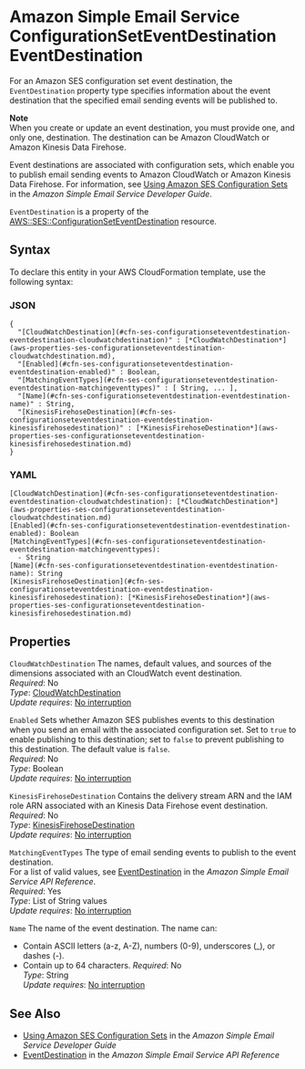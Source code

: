 # Amazon Simple Email Service ConfigurationSetEventDestination EventDestination<a name="aws-properties-ses-configurationseteventdestination-eventdestination"></a>

<a name="aws-properties-ses-configurationseteventdestination-eventdestination-description"></a>For an Amazon SES configuration set event destination, the `EventDestination` property type specifies information about the event destination that the specified email sending events will be published to\.

**Note**  
When you create or update an event destination, you must provide one, and only one, destination\. The destination can be Amazon CloudWatch or Amazon Kinesis Data Firehose\.

Event destinations are associated with configuration sets, which enable you to publish email sending events to Amazon CloudWatch or Amazon Kinesis Data Firehose\. For information, see [Using Amazon SES Configuration Sets](url-ses-dev;using-configuration-sets.html) in the *Amazon Simple Email Service Developer Guide*\.

<a name="aws-properties-ses-configurationseteventdestination-eventdestination-inheritance"></a> `EventDestination` is a property of the [AWS::SES::ConfigurationSetEventDestination](aws-resource-ses-configurationseteventdestination.md) resource\.

## Syntax<a name="aws-properties-ses-configurationseteventdestination-eventdestination-syntax"></a>

To declare this entity in your AWS CloudFormation template, use the following syntax:

### JSON<a name="aws-properties-ses-configurationseteventdestination-eventdestination-syntax.json"></a>

```
{
  "[CloudWatchDestination](#cfn-ses-configurationseteventdestination-eventdestination-cloudwatchdestination)" : [*CloudWatchDestination*](aws-properties-ses-configurationseteventdestination-cloudwatchdestination.md),
  "[Enabled](#cfn-ses-configurationseteventdestination-eventdestination-enabled)" : Boolean,
  "[MatchingEventTypes](#cfn-ses-configurationseteventdestination-eventdestination-matchingeventtypes)" : [ String, ... ],
  "[Name](#cfn-ses-configurationseteventdestination-eventdestination-name)" : String,
  "[KinesisFirehoseDestination](#cfn-ses-configurationseteventdestination-eventdestination-kinesisfirehosedestination)" : [*KinesisFirehoseDestination*](aws-properties-ses-configurationseteventdestination-kinesisfirehosedestination.md)
}
```

### YAML<a name="aws-properties-ses-configurationseteventdestination-eventdestination-syntax.yaml"></a>

```
[CloudWatchDestination](#cfn-ses-configurationseteventdestination-eventdestination-cloudwatchdestination): [*CloudWatchDestination*](aws-properties-ses-configurationseteventdestination-cloudwatchdestination.md)
[Enabled](#cfn-ses-configurationseteventdestination-eventdestination-enabled): Boolean
[MatchingEventTypes](#cfn-ses-configurationseteventdestination-eventdestination-matchingeventtypes): 
  - String
[Name](#cfn-ses-configurationseteventdestination-eventdestination-name): String
[KinesisFirehoseDestination](#cfn-ses-configurationseteventdestination-eventdestination-kinesisfirehosedestination): [*KinesisFirehoseDestination*](aws-properties-ses-configurationseteventdestination-kinesisfirehosedestination.md)
```

## Properties<a name="aws-properties-ses-configurationseteventdestination-eventdestination-properties"></a>

`CloudWatchDestination`  <a name="cfn-ses-configurationseteventdestination-eventdestination-cloudwatchdestination"></a>
The names, default values, and sources of the dimensions associated with an CloudWatch event destination\.  
 *Required*: No  
 *Type*: [CloudWatchDestination](aws-properties-ses-configurationseteventdestination-cloudwatchdestination.md)  
 *Update requires*: [No interruption](using-cfn-updating-stacks-update-behaviors.md#update-no-interrupt) 

`Enabled`  <a name="cfn-ses-configurationseteventdestination-eventdestination-enabled"></a>
Sets whether Amazon SES publishes events to this destination when you send an email with the associated configuration set\. Set to `true` to enable publishing to this destination; set to `false` to prevent publishing to this destination\. The default value is `false`\.  
 *Required*: No  
 *Type*: Boolean  
 *Update requires*: [No interruption](using-cfn-updating-stacks-update-behaviors.md#update-no-interrupt) 

`KinesisFirehoseDestination`  <a name="cfn-ses-configurationseteventdestination-eventdestination-kinesisfirehosedestination"></a>
Contains the delivery stream ARN and the IAM role ARN associated with an Kinesis Data Firehose event destination\.  
 *Required*: No  
 *Type*: [KinesisFirehoseDestination](aws-properties-ses-configurationseteventdestination-kinesisfirehosedestination.md)  
 *Update requires*: [No interruption](using-cfn-updating-stacks-update-behaviors.md#update-no-interrupt) 

`MatchingEventTypes`  <a name="cfn-ses-configurationseteventdestination-eventdestination-matchingeventtypes"></a>
The type of email sending events to publish to the event destination\.  
For a list of valid values, see [EventDestination](https://docs.aws.amazon.com/ses/latest/APIReference/API_EventDestination.html) in the *Amazon Simple Email Service API Reference*\.  
 *Required*: Yes  
 *Type*: List of String values  
 *Update requires*: [No interruption](using-cfn-updating-stacks-update-behaviors.md#update-no-interrupt) 

`Name`  <a name="cfn-ses-configurationseteventdestination-eventdestination-name"></a>
The name of the event destination\. The name can:  
+ Contain ASCII letters \(a\-z, A\-Z\), numbers \(0\-9\), underscores \(\_\), or dashes \(\-\)\.
+ Contain up to 64 characters\.
 *Required*: No  
 *Type*: String  
 *Update requires*: [No interruption](using-cfn-updating-stacks-update-behaviors.md#update-no-interrupt) 

## See Also<a name="aws-properties-ses-configurationseteventdestination-eventdestination-seealso"></a>
+ [Using Amazon SES Configuration Sets](url-ses-dev;using-configuration-sets.html) in the *Amazon Simple Email Service Developer Guide*
+ [EventDestination](https://docs.aws.amazon.com/ses/latest/APIReference/API_EventDestination.html) in the *Amazon Simple Email Service API Reference*
